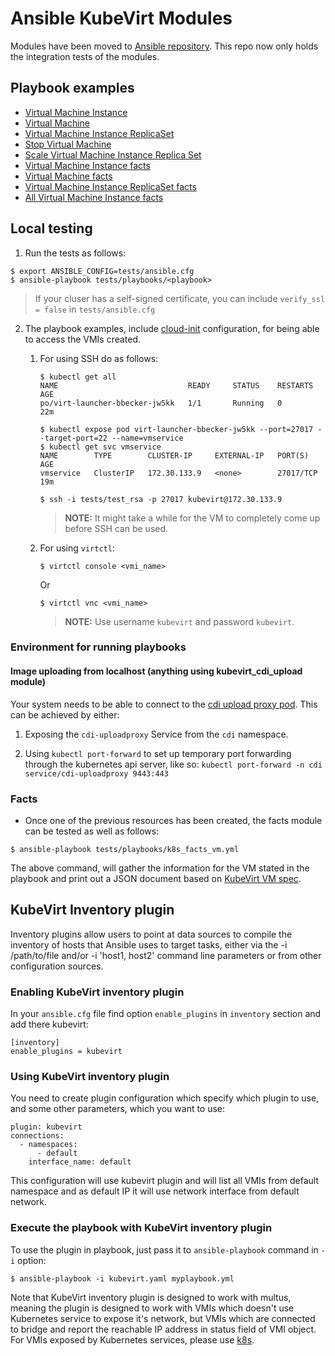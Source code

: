 # Ansible KubeVirt Modules

Modules have been moved to [Ansible repository](https://github.com/ansible/ansible/tree/devel/lib/ansible/modules/cloud/kubevirt). This repo now only holds the integration tests of the modules.

## Playbook examples

* [Virtual Machine Instance](tests/playbooks/k8s_vmi.yml)
* [Virtual Machine](tests/playbooks/k8s_vm.yml)
* [Virtual Machine Instance ReplicaSet](tests/playbooks/k8s_vmirs.yml)
* [Stop Virtual Machine](tests/playbooks/kubevirt_vm_status.yml)
* [Scale Virtual Machine Instance Replica Set](tests/playbooks/kubevirt_scale_vmirs.yml)
* [Virtual Machine Instance facts](tests/playbooks/k8s_facts_vmi.yml)
* [Virtual Machine facts](tests/playbooks/k8s_facts_vm.yml)
* [Virtual Machine Instance ReplicaSet facts](tests/playbooks/k8s_facts_vmirs.yml)
* [All Virtual Machine Instance facts](tests/playbooks/k8s_facts.yml)

## Local testing

1. Run the tests as follows:

```shell
$ export ANSIBLE_CONFIG=tests/ansible.cfg
$ ansible-playbook tests/playbooks/<playbook>
```
> If your cluser has a self-signed certificate, you can include `verify_ssl = false` in `tests/ansible.cfg`

2. The playbook examples, include [cloud-init](http://cloudinit.readthedocs.io/en/latest/) configuration, for being able to access the VMIs created.

    1. For using SSH do as follows:

        ```shell
        $ kubectl get all
        NAME                             READY     STATUS    RESTARTS   AGE
        po/virt-launcher-bbecker-jw5kk   1/1       Running   0          22m

        $ kubectl expose pod virt-launcher-bbecker-jw5kk --port=27017 --target-port=22 --name=vmservice
        $ kubectl get svc vmservice
        NAME        TYPE        CLUSTER-IP     EXTERNAL-IP   PORT(S)     AGE
        vmservice   ClusterIP   172.30.133.9   <none>        27017/TCP   19m

        $ ssh -i tests/test_rsa -p 27017 kubevirt@172.30.133.9
        ```

        > **NOTE:** It might take a while for the VM to completely come up before SSH can be used.

    2. For using `virtctl`:

        ```shell
        $ virtctl console <vmi_name>
        ```

        Or

        ```shell
        $ virtctl vnc <vmi_name>
        ```

        > **NOTE:** Use username `kubevirt` and password `kubevirt`.

### Environment for running playbooks

#### Image uploading from localhost (anything using kubevirt_cdi_upload module)

Your system needs to be able to connect to the [cdi upload proxy pod](https://github.com/kubevirt/containerized-data-importer/blob/master/doc/upload.md). This can be achieved by either:

1. Exposing the `cdi-uploadproxy` Service from the `cdi` namespace.

2. Using `kubectl port-forward` to set up temporary port forwarding through the kubernetes api server, like so: `kubectl port-forward -n cdi service/cdi-uploadproxy 9443:443`

### Facts

* Once one of the previous resources has been created, the facts module can be tested as well as follows:

```shell
$ ansible-playbook tests/playbooks/k8s_facts_vm.yml
```

The above command, will gather the information for the VM stated in the playbook and print out a JSON document based on [KubeVirt VM spec](https://kubevirt.io/api-reference/master/definitions.html#_v1_virtualmachine).


## KubeVirt Inventory plugin
Inventory plugins allow users to point at data sources to compile the inventory of hosts that Ansible uses to target tasks, either via the -i /path/to/file and/or -i 'host1, host2' command line parameters or from other configuration sources.

### Enabling KubeVirt inventory plugin
In your `ansible.cfg` file find option `enable_plugins` in `inventory` section and add there kubevirt:

```
[inventory]
enable_plugins = kubevirt
```

### Using KubeVirt inventory plugin
You need to create plugin configuration which specify which plugin to use, and some other parameters, which you want to use:

```
plugin: kubevirt
connections:
  - namespaces:
      - default
    interface_name: default
```

This configuration will use kubevirt plugin and will list all VMIs from default namespace and as default IP it will use network interface from default network.

### Execute the playbook with KubeVirt inventory plugin
To use the plugin in playbook, just pass it to `ansible-playbook` command in `-i` option:

```
$ ansible-playbook -i kubevirt.yaml myplaybook.yml
```

Note that KubeVirt inventory plugin is designed to work with multus, meaning the plugin is designed to work with VMIs which doesn't use Kubernetes service to expose it's network, but VMIs which are connected to bridge and report the reachable IP address in status field of VMI object. For VMIs exposed by Kubernetes services, please use [k8s](https://docs.ansible.com/ansible/latest/plugins/inventory/k8s.html).

